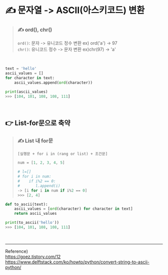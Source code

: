 # ✍️ 문자열 -> ASCII(아스키코드) 변환

> ### ✍️ ord(), chr()
> ```ord()```: 문자 -> 유니코드 정수  변환  ex) ord('a') -> 97<br/>
> ```chr()```: 유니코드 정수 -> 문자 변환  ex)chr(97) -> 'a'

<br/>

```python
text = 'hello'
ascii_values = []
for character in text:
    ascii_values.append(ord(character))

print(ascii_values)
>>> [104, 101, 108, 108, 111]
```

<br/>

## 👉 List-for문으로 축약

> ### ✍️ List 내 for문
> ```[실행문 + for i in (rang or list) + 조건문]```
>
>```python
>num = [1, 2, 3, 4, 5]
>
># l=[]
># for i in num:
>#    if i%2 == 0:
>#       l.append(i)
> -> [i for i in num if i%2 == 0]
> >>> [2, 4]
>```



```python
def to_ascii(text):
    ascii_values = [ord(character) for character in text]
    return ascii_values

print(to_ascii('hello'))
>>> [104, 101, 108, 108, 111]
```

<br/> 

----

Reference)<br/> 
https://goez.tistory.com/12<br/>
https://www.delftstack.com/ko/howto/python/convert-string-to-ascii-python/
